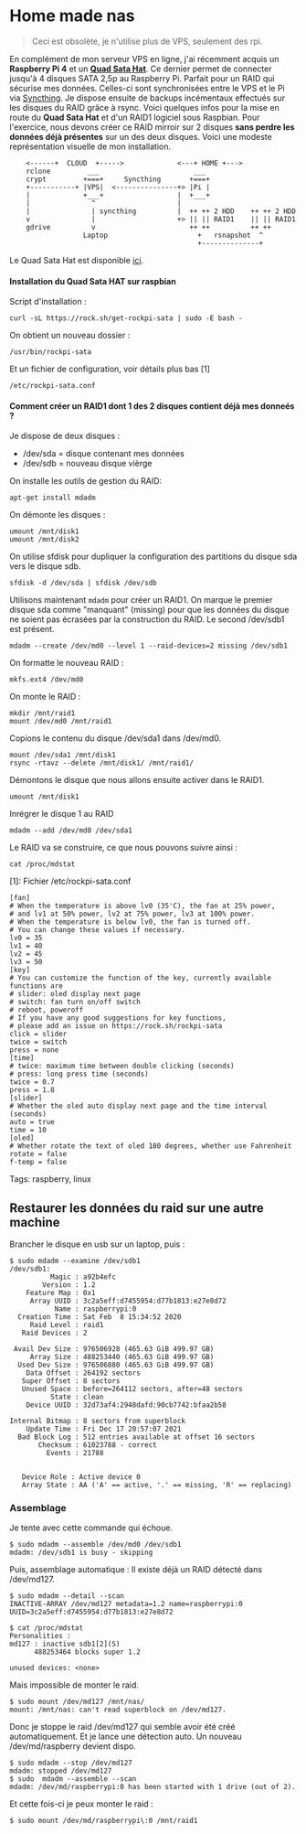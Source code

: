 # Home made  nas

> Ceci est obsolète, je n'utilise plus de VPS, seulement des rpi.

En complément de mon serveur VPS en ligne, j'ai récemment acquis un **Raspberry Pi 4** et un **[Quad Sata Hat](https://wiki.radxa.com/Dual_Quad_SATA_HAT)**. Ce dernier permet de connecter jusqu'à 4 disques SATA 2,5p au Raspberry Pi. Parfait pour un RAID qui sécurise mes données. Celles-ci sont synchronisées entre le VPS et le Pi via [Syncthing](https://syncthing.net). Je dispose ensuite de backups incémentaux effectués sur les disques du RAID grâce à rsync. Voici quelques infos pour la mise en route du **Quad Sata Hat** et d'un RAID1 logiciel sous Raspbian. Pour l'exercice, nous devons créer ce RAID mirroir sur 2 disques **sans perdre les données déjà présentes** sur un des deux disques. Voici une modeste représentation visuelle de mon installation. 
```
    <------+  CLOUD  +----->             <---+ HOME +--->
    rclone         ___                       ___
    crypt         +===+     Syncthing       +===+
    +-----------+ |VPS|  <---------------+> |Pi |
    |             +___+                  |  +___+
    |               ^                    |
    |               | syncthing          |  ++ ++ 2 HDD    ++ ++ 2 HDD
    v               |                    +> || || RAID1    || || RAID1
    gdrive          v                       ++ ++          ++ ++
                  Laptop                      +   rsnapshot  ^
                                              +--------------+
```
Le Quad Sata Hat est disponible [ici](https://shop.allnetchina.cn/products/dual-sata-hat-open-frame-for-raspberry-pi-4).

#### Installation du Quad Sata HAT sur raspbian
Script d'installation :

	curl -sL https://rock.sh/get-rockpi-sata | sudo -E bash -
On obtient un nouveau dossier :

	/usr/bin/rockpi-sata

Et un fichier de configuration, voir détails plus bas [1] 

	/etc/rockpi-sata.conf

#### Comment créer un RAID1 dont 1 des 2 disques contient déjà mes donneés ?
Je dispose de deux disques :

- /dev/sda = disque contenant mes données
- /dev/sdb = nouveau disque vièrge

On installe les outils de gestion du RAID:
	
	apt-get install mdadm

On démonte les disques :

	umount /mnt/disk1
	umount /mnt/disk2

On utilise sfdisk pour dupliquer la configuration des partitions du disque sda vers le disque sdb.

	sfdisk -d /dev/sda | sfdisk /dev/sdb

Utilisons maintenant `mdadm` pour créer un RAID1. On marque le premier disque sda comme "manquant" (missing) pour que les données du disque ne soient pas écrasées par la construction du RAID. Le second /dev/sdb1 est présent.

	mdadm --create /dev/md0 --level 1 --raid-devices=2 missing /dev/sdb1

On formatte le nouveau RAID :

	mkfs.ext4 /dev/md0

On monte le RAID :

	mkdir /mnt/raid1
	mount /dev/md0 /mnt/raid1

Copions le contenu du disque /dev/sda1 dans /dev/md0.

	mount /dev/sda1 /mnt/disk1
	rsync -rtavz --delete /mnt/disk1/ /mnt/raid1/

Démontons le disque que nous allons ensuite activer dans le RAID1.

	umount /mnt/disk1

Inrégrer le disque 1 au RAID

	mdadm --add /dev/md0 /dev/sda1

Le RAID va se construire, ce que nous pouvons suivre ainsi :

	cat /proc/mdstat


[1]: Fichier /etc/rockpi-sata.conf

    [fan]
    # When the temperature is above lv0 (35'C), the fan at 25% power,
    # and lv1 at 50% power, lv2 at 75% power, lv3 at 100% power.
    # When the temperature is below lv0, the fan is turned off.
    # You can change these values if necessary.
    lv0 = 35
    lv1 = 40
    lv2 = 45
    lv3 = 50
    [key]
    # You can customize the function of the key, currently available functions are
    # slider: oled display next page
    # switch: fan turn on/off switch
    # reboot, poweroff
    # If you have any good suggestions for key functions, 
    # please add an issue on https://rock.sh/rockpi-sata
    click = slider
    twice = switch
    press = none
    [time]
    # twice: maximum time between double clicking (seconds)
    # press: long press time (seconds)
    twice = 0.7
    press = 1.8
    [slider]
    # Whether the oled auto display next page and the time interval (seconds)
    auto = true
    time = 10
    [oled]
    # Whether rotate the text of oled 180 degrees, whether use Fahrenheit
    rotate = false
    f-temp = false	

Tags: raspberry, linux

## Restaurer les données du raid sur une autre machine

Brancher le disque en usb sur un laptop, puis :

	$ sudo mdadm --examine /dev/sdb1 
	/dev/sdb1:
	          Magic : a92b4efc
	        Version : 1.2
	    Feature Map : 0x1
	     Array UUID : 3c2a5eff:d7455954:d77b1813:e27e8d72
	           Name : raspberrypi:0
	  Creation Time : Sat Feb  8 15:34:52 2020
	     Raid Level : raid1
	   Raid Devices : 2
	
	 Avail Dev Size : 976506928 (465.63 GiB 499.97 GB)
	     Array Size : 488253440 (465.63 GiB 499.97 GB)
	  Used Dev Size : 976506880 (465.63 GiB 499.97 GB)
	    Data Offset : 264192 sectors
	   Super Offset : 8 sectors
	   Unused Space : before=264112 sectors, after=48 sectors
	          State : clean
	    Device UUID : 32d73af4:2948dafd:90cb7742:bfaa2b58
	
	Internal Bitmap : 8 sectors from superblock
	    Update Time : Fri Dec 17 20:57:07 2021
	  Bad Block Log : 512 entries available at offset 16 sectors
	       Checksum : 61023788 - correct
	         Events : 21788
	
	
	   Device Role : Active device 0
	   Array State : AA ('A' == active, '.' == missing, 'R' == replacing)

### Assemblage

Je tente avec cette commande qui échoue.

	$ sudo mdadm --assemble /dev/md0 /dev/sdb1
	mdadm: /dev/sdb1 is busy - skipping

Puis, assemblage automatique : Il existe déjà un RAID détecté dans /dev/md127.

	$ sudo mdadm --detail --scan
	INACTIVE-ARRAY /dev/md127 metadata=1.2 name=raspberrypi:0 UUID=3c2a5eff:d7455954:d77b1813:e27e8d72

	$ cat /proc/mdstat 
	Personalities : 
	md127 : inactive sdb1[2](S)
	      488253464 blocks super 1.2
       
	unused devices: <none>

Mais impossible de monter le raid.

	$ sudo mount /dev/md127 /mnt/nas/
	mount: /mnt/nas: can't read superblock on /dev/md127.

Donc je stoppe le raid /dev/md127 qui semble avoir été créé automatiquement. Et je lance une détection auto. Un nouveau /dev/md/raspberry devient dispo.

	$ sudo mdadm --stop /dev/md127
	mdadm: stopped /dev/md127
	$ sudo  mdadm --assemble --scan
	mdadm: /dev/md/raspberrypi:0 has been started with 1 drive (out of 2).

Et cette fois-ci je peux monter le raid :

	$ sudo mount /dev/md/raspberrypi\:0 /mnt/raid1

